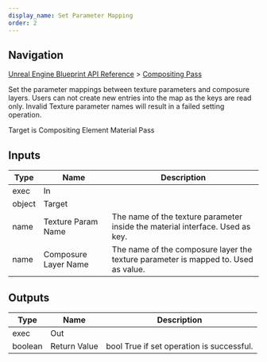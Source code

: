 ```yaml
---
display_name: Set Parameter Mapping
order: 2
---
```

## Navigation

[Unreal Engine Blueprint API Reference](https://dev.epicgames.com/documentation/en-us/unreal-engine/BlueprintAPI) > [Compositing Pass](https://dev.epicgames.com/documentation/en-us/unreal-engine/BlueprintAPI/CompositingPass)

Set the parameter mappings between texture parameters and composure layers. Users can not create new entries into the map as the keys are read only.
Invalid Texture parameter names will result in a failed setting operation.

Target is Compositing Element Material Pass

## Inputs

| Type | Name | Description |
| --- | --- | --- |
| exec | In |  |
| object | Target |  |
| name | Texture Param Name | The name of the texture parameter inside the material interface. Used as key. |
| name | Composure Layer Name | The name of the composure layer the texture parameter is mapped to. Used as value. |

## Outputs

| Type | Name | Description |
| --- | --- | --- |
| exec | Out |  |
| boolean | Return Value | bool True if set operation is successful. |
